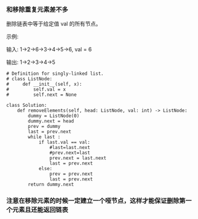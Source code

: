 ### 和移除重复元素差不多
删除链表中等于给定值 val 的所有节点。

示例:

输入: 1->2->6->3->4->5->6, val = 6

输出: 1->2->3->4->5
```
# Definition for singly-linked list.
# class ListNode:
#     def __init__(self, x):
#         self.val = x
#         self.next = None

class Solution:
    def removeElements(self, head: ListNode, val: int) -> ListNode:
        dummy = ListNode(0)
        dummy.next = head
        prev = dummy
        last = prev.next
        while last :
            if last.val == val:
                #last=last.next
                #prev.next=last
                prev.next = last.next
                last = prev.next
            else:
                prev = prev.next
                last = prev.next
        return dummy.next
```
### 注意在移除元素的时候一定建立一个哑节点，这样才能保证删除第一个元素且还能返回链表
